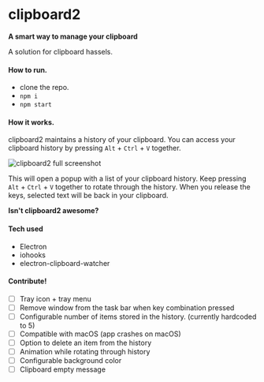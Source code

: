 # clipboard2

**A smart way to manage your clipboard**

A solution for clipboard hassels.

#### How to run.

- clone the repo.
- `npm i`
- `npm start`

#### How it works.

clipboard2 maintains a history of your clipboard. You can access your clipboard history by pressing `Alt` + `Ctrl` + `V` together.

![clipboard2 full screenshot](https://github.com/ar-naseef/clipboard2/blob/master/assets/Screenshot_clipboard2_2.jpg?raw=true)

This will open a popup with a list of your clipboard history. Keep pressing `Alt` + `Ctrl` + `V` together to rotate through the history. When you release the keys, selected text will be back in your clipboard.

**Isn't clipboard2 awesome?**

#### Tech used

- Electron
- iohooks
- electron-clipboard-watcher

#### Contribute!

- [ ] Tray icon + tray menu
- [ ] Remove window from the task bar when key combination pressed
- [ ] Configurable number of items stored in the history. (currently hardcoded to 5)
- [ ] Compatible with macOS (app crashes on macOS)
- [ ] Option to delete an item from the history
- [ ] Animation while rotating through history
- [ ] Configurable background color
- [ ] Clipboard empty message
